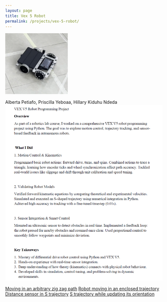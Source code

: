 ```yaml
---
layout: page
title: Vex 5 Robot
permalink: /projects/vex-5-robot/
---
```

<img src="/assets/vexrobot.jpeg" alt="Profile Picture" width="200"> 

Alberta Petiafo, Priscilla Yeboaa, Hillary Kiduhu Ndeda
![VEX 5 Robot](/assets/vexsummary.jpeg)


[Moving in an arbitrary zig zag path](https://youtu.be/Qjbvib-Wt3s)
[Robot moving in an enclosed trajectory](https://youtu.be/l_IQPxSFarE)
[Distance sensor in S trajectory](https://youtu.be/jlOTTmG8V8g)
[S trajectory while updating its orientation](https://youtu.be/K29BbcEq1vo)

